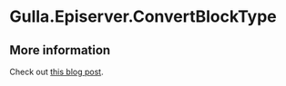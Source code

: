 # Gulla.Episerver.ConvertBlockType

## More information
Check out [this blog post](https://blog.novacare.no/convert-episerver-blocks/).
